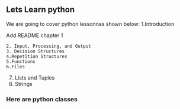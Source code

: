 ## Lets Learn python
We are going to cover python lessonnas shown below:
  1.Introduction
	
Add README chapter 1
	
	2. Input, Processing, and Output
	3. Decision Structures
	4.Repetition Structures
	5.Functions
	6.Files
7. Lists and Tuples
8. Strings

### Here are python classes 
